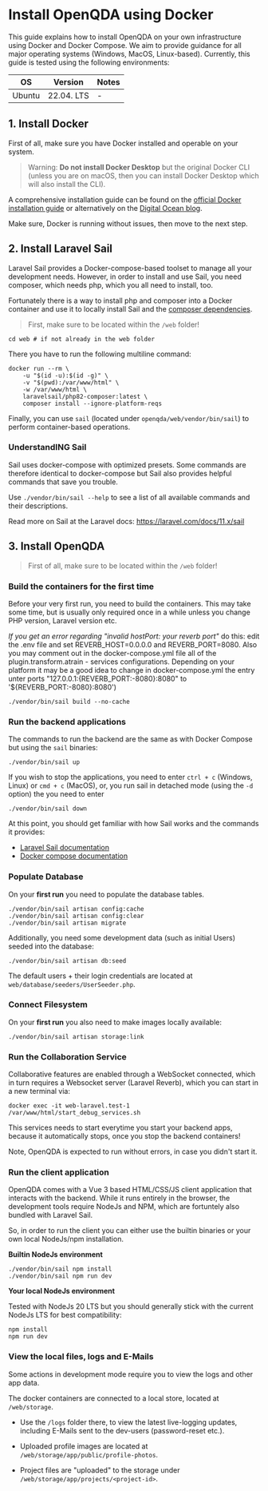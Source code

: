 # Install OpenQDA using Docker

This guide explains how to install OpenQDA on your own infrastructure using Docker and Docker Compose.
We aim to provide guidance for all major operating systems (Windows, MacOS, Linux-based).
Currently, this guide is tested using the following environments:

|OS|Version| Notes |
|---|------|-------|
|Ubuntu|22.04. LTS| -     |


## 1. Install Docker

First of all, make sure you have Docker installed and operable on your system.

> Warning: **Do not install Docker Desktop** but the original Docker CLI (unless you are on macOS, then you can install Docker Desktop which will also install the CLI).

A comprehensive installation guide can be found on the
[official Docker installation guide](https://docs.docker.com/engine/install/) or alternatively on the
[Digital Ocean blog](https://www.digitalocean.com/community/tutorials/how-to-install-and-use-docker-on-ubuntu-20-04).

Make sure, Docker is running without issues, then move to the next step.

## 2. Install Laravel Sail

Laravel Sail provides a Docker-compose-based toolset  to manage all your development needs.
However, in order to install and use Sail, you need composer, which needs php, which you all need to install, too.

Fortunately there is a way to install php and composer into a Docker container and use it
to locally install Sail and the 
[composer dependencies](https://laravel.com/docs/10.x/sail#installing-composer-dependencies-for-existing-projects).

> First, make sure to be located within the `/web` folder!

```shell
cd web # if not already in the web folder
```

There you have to run the following multiline command:

```shell
docker run --rm \
    -u "$(id -u):$(id -g)" \
    -v "$(pwd):/var/www/html" \
    -w /var/www/html \
    laravelsail/php82-composer:latest \
    composer install --ignore-platform-reqs
```

Finally, you can use `sail` (located under `openqda/web/vendor/bin/sail`)
to perform container-based operations.

### UnderstandING Sail

Sail uses docker-compose with optimized presets.
Some commands are therefore identical to docker-compose
but Sail also provides helpful commands that save you trouble.

Use `./vendor/bin/sail --help` to see a list of all available commands
and their descriptions.

Read more on Sail at the Laravel docs:
https://laravel.com/docs/11.x/sail

## 3. Install OpenQDA

> First of all, make sure to be located within the `/web` folder!

### Build the containers for the first time

Before your very first run, you need to build the
containers. This may take some time, but is usually only
required once in a while unless you change PHP version, Laravel version etc.

_If you get an error regarding "invalid hostPort: your reverb port"_ do this: 
edit the .env file and set REVERB_HOST=0.0.0.0 and REVERB_PORT=8080. Also you may comment out in the docker-compose.yml file all of the plugin.transform.atrain - services configurations. Depending on your platform it may be a good idea to change in docker-compose.yml the entry unter ports "127.0.0.1:{REVERB_PORT:-8080}:8080" to '${REVERB_PORT:-8080}:8080')

```shell
./vendor/bin/sail build --no-cache
```

### Run the backend applications

The commands to run the backend are the same as with Docker Compose but
using the `sail` binaries:

```shell
./vendor/bin/sail up
```

If you wish to stop the applications, you need to enter `ctrl + c` (Windows, Linux) or `cmd + c` (MacOS),
or, you run sail in detached mode (using the `-d` option) the you need to enter

```shell
./vendor/bin/sail down
```

At this point, you should get familiar with how Sail works and the commands
it provides:

- [Laravel Sail documentation](https://laravel.com/docs/11.x/sail)
- [Docker compose documentation](https://docs.docker.com/reference/cli/docker/compose/)


### Populate Database

On your **first run** you need to populate the database tables.

```shell
./vendor/bin/sail artisan config:cache
./vendor/bin/sail artisan config:clear
./vendor/bin/sail artisan migrate
```

Additionally, you need some development data (such as initial Users) seeded
into the database:

```shell
./vendor/bin/sail artisan db:seed
```

The default users + their login credentials are located at `web/database/seeders/UserSeeder.php`.

### Connect Filesystem

On your **first run** you also need to make images locally available:

```shell
./vendor/bin/sail artisan storage:link
```


### Run the Collaboration Service

Collaborative features are enabled through a WebSocket connected, which in turn requires a Websocket server
(Laravel Reverb), which you can start in a new terminal via:

```shell
docker exec -it web-laravel.test-1 /var/www/html/start_debug_services.sh
```

This services needs to start everytime you start your backend apps, because it automatically stops,
once you stop the backend containers!

Note, OpenQDA is expected to run without errors, in case you didn't start it.

### Run the client application

OpenQDA comes with a Vue 3 based HTML/CSS/JS client application that interacts with the backend.
While it runs entirely in the browser, the development tools require NodeJs and NPM, which are fortuntely
also bundled with Laravel Sail.

So, in order to run the client you can either use the builtin binaries
or your own local NodeJs/npm installation.

**Builtin NodeJs environment**

```shell
./vendor/bin/sail npm install
./vendor/bin/sail npm run dev
```

**Your local NodeJs environment**

Tested with NodeJs 20 LTS but you should generally stick with the current NodeJs LTS for best
compatibility:

```shell
npm install
npm run dev
```

### View the local files, logs and E-Mails

Some actions in development mode require you to view the logs and other app data.

The docker containers are connected to a local store, located at `/web/storage`.

- Use the `/logs` folder there, to view the latest live-logging updates, including
E-Mails sent to the dev-users (password-reset etc.).

- Uploaded profile images are located at `/web/storage/app/public/profile-photos`.

- Project files are "uploaded" to the storage under `/web/storage/app/projects/<project-id>`.
